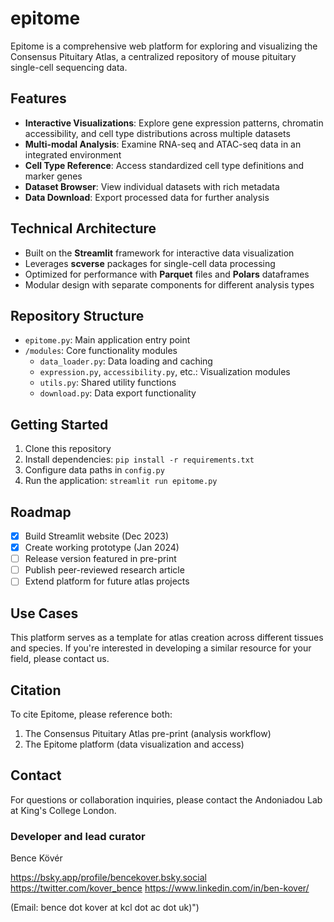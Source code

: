 # epitome

Epitome is a comprehensive web platform for exploring and visualizing the Consensus Pituitary Atlas, a centralized repository of mouse pituitary single-cell sequencing data.

## Features

- **Interactive Visualizations**: Explore gene expression patterns, chromatin accessibility, and cell type distributions across multiple datasets
- **Multi-modal Analysis**: Examine RNA-seq and ATAC-seq data in an integrated environment
- **Cell Type Reference**: Access standardized cell type definitions and marker genes
- **Dataset Browser**: View individual datasets with rich metadata
- **Data Download**: Export processed data for further analysis

## Technical Architecture

- Built on the **Streamlit** framework for interactive data visualization
- Leverages **scverse** packages for single-cell data processing
- Optimized for performance with **Parquet** files and **Polars** dataframes
- Modular design with separate components for different analysis types

## Repository Structure

- `epitome.py`: Main application entry point
- `/modules`: Core functionality modules
  - `data_loader.py`: Data loading and caching
  - `expression.py`, `accessibility.py`, etc.: Visualization modules
  - `utils.py`: Shared utility functions
  - `download.py`: Data export functionality

## Getting Started

1. Clone this repository
2. Install dependencies: `pip install -r requirements.txt`
3. Configure data paths in `config.py`
4. Run the application: `streamlit run epitome.py`

## Roadmap

- [x] Build Streamlit website (Dec 2023)
- [x] Create working prototype (Jan 2024)
- [ ] Release version featured in pre-print
- [ ] Publish peer-reviewed research article
- [ ] Extend platform for future atlas projects

## Use Cases

This platform serves as a template for atlas creation across different tissues and species. If you're interested in developing a similar resource for your field, please contact us.

## Citation

To cite Epitome, please reference both:
1. The Consensus Pituitary Atlas pre-print (analysis workflow)
2. The Epitome platform (data visualization and access)

## Contact

For questions or collaboration inquiries, please contact the Andoniadou Lab at King's College London.


### Developer and lead curator
Bence Kövér

https://bsky.app/profile/bencekover.bsky.social 
https://twitter.com/kover_bence 
https://www.linkedin.com/in/ben-kover/

(Email: bence dot kover at kcl dot ac dot uk)")
